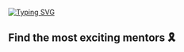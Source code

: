 [![Typing SVG](https://readme-typing-svg.herokuapp.com?size=40&color=F7005D&lines=Mentor+Finder)](https://git.io/typing-svg)
## Find the most exciting mentors 🎗️
